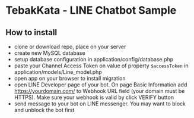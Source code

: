 # TebakKata - LINE Chatbot Sample

## How to install

- clone or download repo, place on your server
- create new MySQL database
- setup database configuration in application/config/database.php
- paste your Channel Access Token on value of property `$accessToken` in application/models/Line_model.php
- open app on your browser to install migration
- open LINE Developer page of your bot. On page Basic Information add https://yourdomain.com/ to Webhook URL field (your domain must be HTTPS). Make sure your webhook is valid by click VERIFY button
- send message to your bot on LINE messenger. You may want to block and unblock the bot first